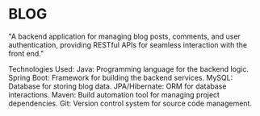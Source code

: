 # BLOG
"A backend application for managing blog posts, comments, and user authentication, providing RESTful APIs for seamless interaction with the front end."

Technologies Used:
Java: Programming language for the backend logic.
Spring Boot: Framework for building the backend services.
MySQL: Database for storing blog data.
JPA/Hibernate: ORM for database interactions.
Maven: Build automation tool for managing project dependencies.
Git: Version control system for source code management.
